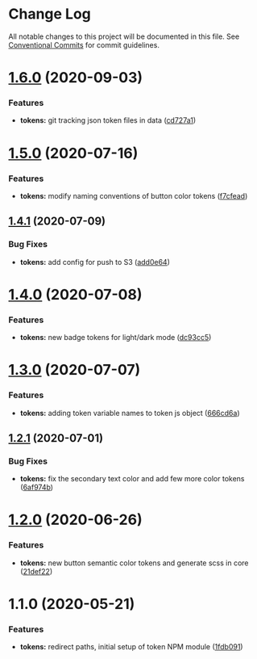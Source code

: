 # Change Log

All notable changes to this project will be documented in this file.
See [Conventional Commits](https://conventionalcommits.org) for commit guidelines.

# [1.6.0](https://github.com/momentum-design/momentum-ui/compare/@momentum-ui/tokens@1.5.0...@momentum-ui/tokens@1.6.0) (2020-09-03)


### Features

* **tokens:** git tracking json token files in data ([cd727a1](https://github.com/momentum-design/momentum-ui/commit/cd727a112417da5ce2678a5a0deaf9d7da66fa73))





# [1.5.0](https://github.com/momentum-design/momentum-ui/compare/@momentum-ui/tokens@1.4.1...@momentum-ui/tokens@1.5.0) (2020-07-16)


### Features

* **tokens:** modify naming conventions of button color tokens ([f7cfead](https://github.com/momentum-design/momentum-ui/commit/f7cfead12503b86639d3d2186b18686b21791400))





## [1.4.1](https://github.com/momentum-design/momentum-ui/compare/@momentum-ui/tokens@1.4.0...@momentum-ui/tokens@1.4.1) (2020-07-09)


### Bug Fixes

* **tokens:** add config for push to S3 ([add0e64](https://github.com/momentum-design/momentum-ui/commit/add0e6444ed55ba034dabcd3852f5e12f73c5635))





# [1.4.0](https://github.com/momentum-design/momentum-ui/compare/@momentum-ui/tokens@1.3.0...@momentum-ui/tokens@1.4.0) (2020-07-08)


### Features

* **tokens:** new badge tokens for light/dark mode ([dc93cc5](https://github.com/momentum-design/momentum-ui/commit/dc93cc58855fc8c4d191ccc68b0c1b161c5da729))





# [1.3.0](https://github.com/momentum-design/momentum-ui/compare/@momentum-ui/tokens@1.2.1...@momentum-ui/tokens@1.3.0) (2020-07-07)


### Features

* **tokens:** adding token variable names to token js object ([666cd6a](https://github.com/momentum-design/momentum-ui/commit/666cd6acdd475e2259df3cc35c1414395d3cb514))





## [1.2.1](https://github.com/momentum-design/momentum-ui/compare/@momentum-ui/tokens@1.2.0...@momentum-ui/tokens@1.2.1) (2020-07-01)


### Bug Fixes

* **tokens:** fix the secondary text color and add few more color tokens ([6af974b](https://github.com/momentum-design/momentum-ui/commit/6af974b384704ee453451f9de74c375743dfae2b))





# [1.2.0](https://github.com/momentum-design/momentum-ui/compare/@momentum-ui/tokens@1.1.0...@momentum-ui/tokens@1.2.0) (2020-06-26)


### Features

* **tokens:** new button semantic color tokens and generate scss in core ([21def22](https://github.com/momentum-design/momentum-ui/commit/21def2240e08c050714494b1829af0ee863198ec))





# 1.1.0 (2020-05-21)


### Features

* **tokens:** redirect paths, initial setup of token NPM module ([1fdb091](https://github.com/momentum-design/momentum-ui/commit/1fdb09137b6b986d4ebc4077596ac13d7a7fd9cc))
